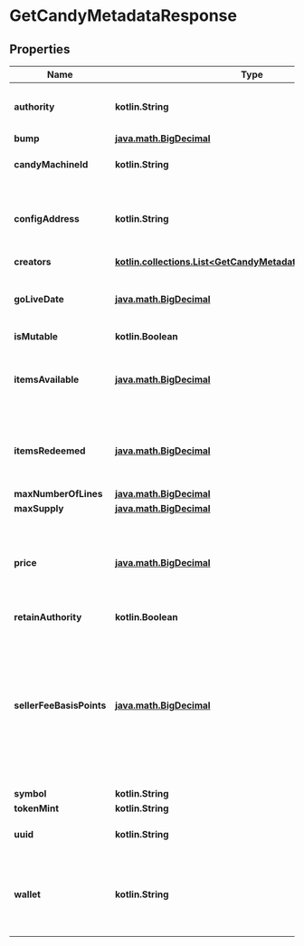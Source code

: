 
# GetCandyMetadataResponse

## Properties
Name | Type | Description | Notes
------------ | ------------- | ------------- | -------------
**authority** | **kotlin.String** | The update authority of the candy machine |  [optional]
**bump** | [**java.math.BigDecimal**](java.math.BigDecimal.md) |  |  [optional]
**candyMachineId** | **kotlin.String** | The ID of the candy machine  |  [optional]
**configAddress** | **kotlin.String** | The configuration public key address of the candy machine  |  [optional]
**creators** | [**kotlin.collections.List&lt;GetCandyMetadataResponseCreators&gt;**](GetCandyMetadataResponseCreators.md) |  |  [optional]
**goLiveDate** | [**java.math.BigDecimal**](java.math.BigDecimal.md) | The unix timestamp of the start date of the candy machine  |  [optional]
**isMutable** | **kotlin.Boolean** |  |  [optional]
**itemsAvailable** | [**java.math.BigDecimal**](java.math.BigDecimal.md) | The number of NFTs available for mint from the candy machine  |  [optional]
**itemsRedeemed** | [**java.math.BigDecimal**](java.math.BigDecimal.md) | The number of NFTs minted already from the candy machine  |  [optional]
**maxNumberOfLines** | [**java.math.BigDecimal**](java.math.BigDecimal.md) |  |  [optional]
**maxSupply** | [**java.math.BigDecimal**](java.math.BigDecimal.md) |  |  [optional]
**price** | [**java.math.BigDecimal**](java.math.BigDecimal.md) | The price in Lamports for minting an NFT from the candy machine. 1e9 Lamport  &#x3D; 1 SOL  |  [optional]
**retainAuthority** | **kotlin.Boolean** |  |  [optional]
**sellerFeeBasisPoints** | [**java.math.BigDecimal**](java.math.BigDecimal.md) | The royalty the creators receive on each sale after the primary sale (the initial minting) (denominated in basis points (e.g., 75 basis points &#x3D; 0.75%))  |  [optional]
**symbol** | **kotlin.String** |  |  [optional]
**tokenMint** | **kotlin.String** |  |  [optional]
**uuid** | **kotlin.String** | The uuid of the candy machine |  [optional]
**wallet** | **kotlin.String** | The public key address of the wallet that recevies the proceeds from NFT mints  |  [optional]



